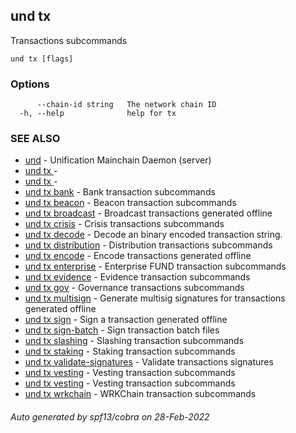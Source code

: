 ## und tx

Transactions subcommands

```
und tx [flags]
```

### Options

```
      --chain-id string   The network chain ID
  -h, --help              help for tx
```

### SEE ALSO

* [und](und.md)	 - Unification Mainchain Daemon (server)
* [und tx ](und_tx_.md)	 - 
* [und tx ](und_tx_.md)	 - 
* [und tx bank](und_tx_bank.md)	 - Bank transaction subcommands
* [und tx beacon](und_tx_beacon.md)	 - Beacon transaction subcommands
* [und tx broadcast](und_tx_broadcast.md)	 - Broadcast transactions generated offline
* [und tx crisis](und_tx_crisis.md)	 - Crisis transactions subcommands
* [und tx decode](und_tx_decode.md)	 - Decode an binary encoded transaction string.
* [und tx distribution](und_tx_distribution.md)	 - Distribution transactions subcommands
* [und tx encode](und_tx_encode.md)	 - Encode transactions generated offline
* [und tx enterprise](und_tx_enterprise.md)	 - Enterprise FUND transaction subcommands
* [und tx evidence](und_tx_evidence.md)	 - Evidence transaction subcommands
* [und tx gov](und_tx_gov.md)	 - Governance transactions subcommands
* [und tx multisign](und_tx_multisign.md)	 - Generate multisig signatures for transactions generated offline
* [und tx sign](und_tx_sign.md)	 - Sign a transaction generated offline
* [und tx sign-batch](und_tx_sign-batch.md)	 - Sign transaction batch files
* [und tx slashing](und_tx_slashing.md)	 - Slashing transaction subcommands
* [und tx staking](und_tx_staking.md)	 - Staking transaction subcommands
* [und tx validate-signatures](und_tx_validate-signatures.md)	 - Validate transactions signatures
* [und tx vesting](und_tx_vesting.md)	 - Vesting transaction subcommands
* [und tx vesting](und_tx_vesting.md)	 - Vesting transaction subcommands
* [und tx wrkchain](und_tx_wrkchain.md)	 - WRKChain transaction subcommands

###### Auto generated by spf13/cobra on 28-Feb-2022
